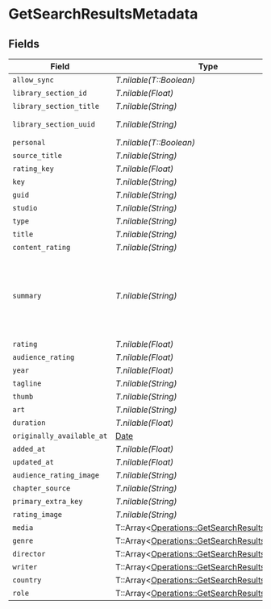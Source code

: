 # GetSearchResultsMetadata


## Fields

| Field                                                                                                                                                                                                                                                                                                                 | Type                                                                                                                                                                                                                                                                                                                  | Required                                                                                                                                                                                                                                                                                                              | Description                                                                                                                                                                                                                                                                                                           | Example                                                                                                                                                                                                                                                                                                               |
| --------------------------------------------------------------------------------------------------------------------------------------------------------------------------------------------------------------------------------------------------------------------------------------------------------------------- | --------------------------------------------------------------------------------------------------------------------------------------------------------------------------------------------------------------------------------------------------------------------------------------------------------------------- | --------------------------------------------------------------------------------------------------------------------------------------------------------------------------------------------------------------------------------------------------------------------------------------------------------------------- | --------------------------------------------------------------------------------------------------------------------------------------------------------------------------------------------------------------------------------------------------------------------------------------------------------------------- | --------------------------------------------------------------------------------------------------------------------------------------------------------------------------------------------------------------------------------------------------------------------------------------------------------------------- |
| `allow_sync`                                                                                                                                                                                                                                                                                                          | *T.nilable(T::Boolean)*                                                                                                                                                                                                                                                                                               | :heavy_minus_sign:                                                                                                                                                                                                                                                                                                    | N/A                                                                                                                                                                                                                                                                                                                   |                                                                                                                                                                                                                                                                                                                       |
| `library_section_id`                                                                                                                                                                                                                                                                                                  | *T.nilable(Float)*                                                                                                                                                                                                                                                                                                    | :heavy_minus_sign:                                                                                                                                                                                                                                                                                                    | N/A                                                                                                                                                                                                                                                                                                                   | 1                                                                                                                                                                                                                                                                                                                     |
| `library_section_title`                                                                                                                                                                                                                                                                                               | *T.nilable(String)*                                                                                                                                                                                                                                                                                                   | :heavy_minus_sign:                                                                                                                                                                                                                                                                                                    | N/A                                                                                                                                                                                                                                                                                                                   | Movies                                                                                                                                                                                                                                                                                                                |
| `library_section_uuid`                                                                                                                                                                                                                                                                                                | *T.nilable(String)*                                                                                                                                                                                                                                                                                                   | :heavy_minus_sign:                                                                                                                                                                                                                                                                                                    | N/A                                                                                                                                                                                                                                                                                                                   | 322a231a-b7f7-49f5-920f-14c61199cd30                                                                                                                                                                                                                                                                                  |
| `personal`                                                                                                                                                                                                                                                                                                            | *T.nilable(T::Boolean)*                                                                                                                                                                                                                                                                                               | :heavy_minus_sign:                                                                                                                                                                                                                                                                                                    | N/A                                                                                                                                                                                                                                                                                                                   |                                                                                                                                                                                                                                                                                                                       |
| `source_title`                                                                                                                                                                                                                                                                                                        | *T.nilable(String)*                                                                                                                                                                                                                                                                                                   | :heavy_minus_sign:                                                                                                                                                                                                                                                                                                    | N/A                                                                                                                                                                                                                                                                                                                   | Hera                                                                                                                                                                                                                                                                                                                  |
| `rating_key`                                                                                                                                                                                                                                                                                                          | *T.nilable(Float)*                                                                                                                                                                                                                                                                                                    | :heavy_minus_sign:                                                                                                                                                                                                                                                                                                    | N/A                                                                                                                                                                                                                                                                                                                   | 10398                                                                                                                                                                                                                                                                                                                 |
| `key`                                                                                                                                                                                                                                                                                                                 | *T.nilable(String)*                                                                                                                                                                                                                                                                                                   | :heavy_minus_sign:                                                                                                                                                                                                                                                                                                    | N/A                                                                                                                                                                                                                                                                                                                   | /library/metadata/10398                                                                                                                                                                                                                                                                                               |
| `guid`                                                                                                                                                                                                                                                                                                                | *T.nilable(String)*                                                                                                                                                                                                                                                                                                   | :heavy_minus_sign:                                                                                                                                                                                                                                                                                                    | N/A                                                                                                                                                                                                                                                                                                                   | plex://movie/5d7768284de0ee001fcc8f52                                                                                                                                                                                                                                                                                 |
| `studio`                                                                                                                                                                                                                                                                                                              | *T.nilable(String)*                                                                                                                                                                                                                                                                                                   | :heavy_minus_sign:                                                                                                                                                                                                                                                                                                    | N/A                                                                                                                                                                                                                                                                                                                   | Paramount                                                                                                                                                                                                                                                                                                             |
| `type`                                                                                                                                                                                                                                                                                                                | *T.nilable(String)*                                                                                                                                                                                                                                                                                                   | :heavy_minus_sign:                                                                                                                                                                                                                                                                                                    | N/A                                                                                                                                                                                                                                                                                                                   | movie                                                                                                                                                                                                                                                                                                                 |
| `title`                                                                                                                                                                                                                                                                                                               | *T.nilable(String)*                                                                                                                                                                                                                                                                                                   | :heavy_minus_sign:                                                                                                                                                                                                                                                                                                    | N/A                                                                                                                                                                                                                                                                                                                   | Mission: Impossible                                                                                                                                                                                                                                                                                                   |
| `content_rating`                                                                                                                                                                                                                                                                                                      | *T.nilable(String)*                                                                                                                                                                                                                                                                                                   | :heavy_minus_sign:                                                                                                                                                                                                                                                                                                    | N/A                                                                                                                                                                                                                                                                                                                   | PG-13                                                                                                                                                                                                                                                                                                                 |
| `summary`                                                                                                                                                                                                                                                                                                             | *T.nilable(String)*                                                                                                                                                                                                                                                                                                   | :heavy_minus_sign:                                                                                                                                                                                                                                                                                                    | N/A                                                                                                                                                                                                                                                                                                                   | When Ethan Hunt the leader of a crack espionage team whose perilous operation has gone awry with no explanation discovers that a mole has penetrated the CIA he's surprised to learn that he's the No. 1 suspect. To clear his name Hunt now must ferret out the real double agent and in the process even the score. |
| `rating`                                                                                                                                                                                                                                                                                                              | *T.nilable(Float)*                                                                                                                                                                                                                                                                                                    | :heavy_minus_sign:                                                                                                                                                                                                                                                                                                    | N/A                                                                                                                                                                                                                                                                                                                   | 6.6                                                                                                                                                                                                                                                                                                                   |
| `audience_rating`                                                                                                                                                                                                                                                                                                     | *T.nilable(Float)*                                                                                                                                                                                                                                                                                                    | :heavy_minus_sign:                                                                                                                                                                                                                                                                                                    | N/A                                                                                                                                                                                                                                                                                                                   | 7.1                                                                                                                                                                                                                                                                                                                   |
| `year`                                                                                                                                                                                                                                                                                                                | *T.nilable(Float)*                                                                                                                                                                                                                                                                                                    | :heavy_minus_sign:                                                                                                                                                                                                                                                                                                    | N/A                                                                                                                                                                                                                                                                                                                   | 1996                                                                                                                                                                                                                                                                                                                  |
| `tagline`                                                                                                                                                                                                                                                                                                             | *T.nilable(String)*                                                                                                                                                                                                                                                                                                   | :heavy_minus_sign:                                                                                                                                                                                                                                                                                                    | N/A                                                                                                                                                                                                                                                                                                                   | Expect the impossible.                                                                                                                                                                                                                                                                                                |
| `thumb`                                                                                                                                                                                                                                                                                                               | *T.nilable(String)*                                                                                                                                                                                                                                                                                                   | :heavy_minus_sign:                                                                                                                                                                                                                                                                                                    | N/A                                                                                                                                                                                                                                                                                                                   | /library/metadata/10398/thumb/1679505055                                                                                                                                                                                                                                                                              |
| `art`                                                                                                                                                                                                                                                                                                                 | *T.nilable(String)*                                                                                                                                                                                                                                                                                                   | :heavy_minus_sign:                                                                                                                                                                                                                                                                                                    | N/A                                                                                                                                                                                                                                                                                                                   | /library/metadata/10398/art/1679505055                                                                                                                                                                                                                                                                                |
| `duration`                                                                                                                                                                                                                                                                                                            | *T.nilable(Float)*                                                                                                                                                                                                                                                                                                    | :heavy_minus_sign:                                                                                                                                                                                                                                                                                                    | N/A                                                                                                                                                                                                                                                                                                                   | 6612628                                                                                                                                                                                                                                                                                                               |
| `originally_available_at`                                                                                                                                                                                                                                                                                             | [Date](https://ruby-doc.org/stdlib-2.6.1/libdoc/date/rdoc/Date.html)                                                                                                                                                                                                                                                  | :heavy_minus_sign:                                                                                                                                                                                                                                                                                                    | N/A                                                                                                                                                                                                                                                                                                                   | 1996-05-22 00:00:00 +0000 UTC                                                                                                                                                                                                                                                                                         |
| `added_at`                                                                                                                                                                                                                                                                                                            | *T.nilable(Float)*                                                                                                                                                                                                                                                                                                    | :heavy_minus_sign:                                                                                                                                                                                                                                                                                                    | N/A                                                                                                                                                                                                                                                                                                                   | 1589234571                                                                                                                                                                                                                                                                                                            |
| `updated_at`                                                                                                                                                                                                                                                                                                          | *T.nilable(Float)*                                                                                                                                                                                                                                                                                                    | :heavy_minus_sign:                                                                                                                                                                                                                                                                                                    | N/A                                                                                                                                                                                                                                                                                                                   | 1679505055                                                                                                                                                                                                                                                                                                            |
| `audience_rating_image`                                                                                                                                                                                                                                                                                               | *T.nilable(String)*                                                                                                                                                                                                                                                                                                   | :heavy_minus_sign:                                                                                                                                                                                                                                                                                                    | N/A                                                                                                                                                                                                                                                                                                                   | rottentomatoes://image.rating.upright                                                                                                                                                                                                                                                                                 |
| `chapter_source`                                                                                                                                                                                                                                                                                                      | *T.nilable(String)*                                                                                                                                                                                                                                                                                                   | :heavy_minus_sign:                                                                                                                                                                                                                                                                                                    | N/A                                                                                                                                                                                                                                                                                                                   | media                                                                                                                                                                                                                                                                                                                 |
| `primary_extra_key`                                                                                                                                                                                                                                                                                                   | *T.nilable(String)*                                                                                                                                                                                                                                                                                                   | :heavy_minus_sign:                                                                                                                                                                                                                                                                                                    | N/A                                                                                                                                                                                                                                                                                                                   | /library/metadata/10501                                                                                                                                                                                                                                                                                               |
| `rating_image`                                                                                                                                                                                                                                                                                                        | *T.nilable(String)*                                                                                                                                                                                                                                                                                                   | :heavy_minus_sign:                                                                                                                                                                                                                                                                                                    | N/A                                                                                                                                                                                                                                                                                                                   | rottentomatoes://image.rating.ripe                                                                                                                                                                                                                                                                                    |
| `media`                                                                                                                                                                                                                                                                                                               | T::Array<[Operations::GetSearchResultsMedia](../../models/operations/getsearchresultsmedia.md)>                                                                                                                                                                                                                       | :heavy_minus_sign:                                                                                                                                                                                                                                                                                                    | N/A                                                                                                                                                                                                                                                                                                                   |                                                                                                                                                                                                                                                                                                                       |
| `genre`                                                                                                                                                                                                                                                                                                               | T::Array<[Operations::GetSearchResultsGenre](../../models/operations/getsearchresultsgenre.md)>                                                                                                                                                                                                                       | :heavy_minus_sign:                                                                                                                                                                                                                                                                                                    | N/A                                                                                                                                                                                                                                                                                                                   |                                                                                                                                                                                                                                                                                                                       |
| `director`                                                                                                                                                                                                                                                                                                            | T::Array<[Operations::GetSearchResultsDirector](../../models/operations/getsearchresultsdirector.md)>                                                                                                                                                                                                                 | :heavy_minus_sign:                                                                                                                                                                                                                                                                                                    | N/A                                                                                                                                                                                                                                                                                                                   |                                                                                                                                                                                                                                                                                                                       |
| `writer`                                                                                                                                                                                                                                                                                                              | T::Array<[Operations::GetSearchResultsWriter](../../models/operations/getsearchresultswriter.md)>                                                                                                                                                                                                                     | :heavy_minus_sign:                                                                                                                                                                                                                                                                                                    | N/A                                                                                                                                                                                                                                                                                                                   |                                                                                                                                                                                                                                                                                                                       |
| `country`                                                                                                                                                                                                                                                                                                             | T::Array<[Operations::GetSearchResultsCountry](../../models/operations/getsearchresultscountry.md)>                                                                                                                                                                                                                   | :heavy_minus_sign:                                                                                                                                                                                                                                                                                                    | N/A                                                                                                                                                                                                                                                                                                                   |                                                                                                                                                                                                                                                                                                                       |
| `role`                                                                                                                                                                                                                                                                                                                | T::Array<[Operations::GetSearchResultsRole](../../models/operations/getsearchresultsrole.md)>                                                                                                                                                                                                                         | :heavy_minus_sign:                                                                                                                                                                                                                                                                                                    | N/A                                                                                                                                                                                                                                                                                                                   |                                                                                                                                                                                                                                                                                                                       |